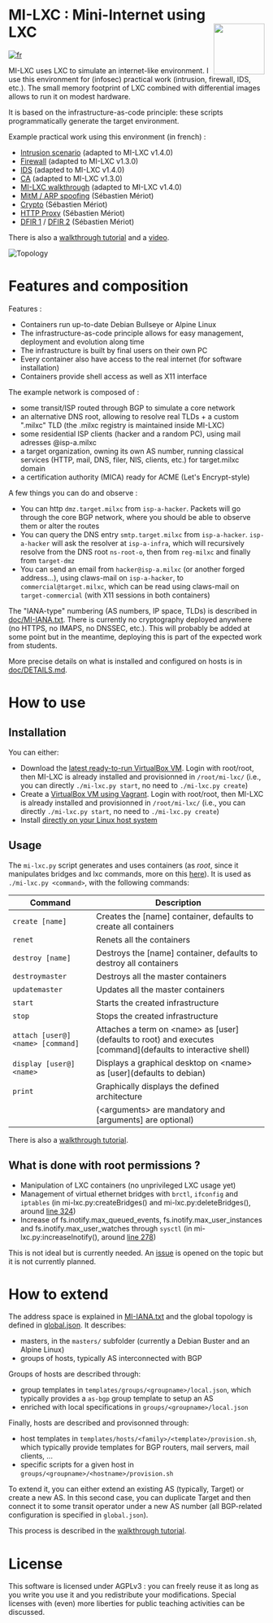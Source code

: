 # MI-LXC : Mini-Internet using LXC&nbsp;&nbsp;&nbsp;&nbsp;&nbsp;&nbsp;&nbsp;&nbsp;&nbsp;&nbsp;&nbsp;&nbsp; <img src="https://github.com/flesueur/mi-lxc/blob/master/doc/logo.png" width="100" style="float: right;">

[![fr](https://img.shields.io/badge/lang-fr-informational)](https://github.com/flesueur/mi-lxc/blob/master/doc/README.fr.md)

MI-LXC uses LXC to simulate an internet-like environment. I use this environment for (infosec) practical work (intrusion, firewall, IDS, etc.). The small memory footprint of LXC combined with differential images allows to run it on modest hardware.

It is based on the infrastructure-as-code principle: these scripts programmatically generate the target environment.

Example practical work using this environment (in french) :

* [Intrusion scenario](https://git.kaz.bzh/francois.lesueur/LPCyber/src/branch/master/tp1-intrusion.md) (adapted to MI-LXC v1.4.0)
* [Firewall](https://github.com/flesueur/srs/blob/master/tp2-firewall.md) (adapted to MI-LXC v1.3.0)
* [IDS](https://git.kaz.bzh/francois.lesueur/LPCyber/src/branch/master/tp2-idps.md) (adapted to MI-LXC v1.4.0)
* [CA](https://github.com/flesueur/csc/blob/master/tp1-https.md) (adapted to MI-LXC v1.3.0)
* [MI-LXC walkthrough](https://git.kaz.bzh/francois.lesueur/M3102/src/branch/master/td1.1-milxc.md) (adapted to MI-LXC v1.4.0)
* [MitM / ARP spoofing](https://github.com/PandiPanda69/edu-isen-tp-ap4/blob/main/TP1-MitM.md) (Sébastien Mériot)
* [Crypto](https://github.com/PandiPanda69/edu-isen-tp-ap4/blob/main/TP3-crypto.md) (Sébastien Mériot)
* [HTTP Proxy](https://github.com/PandiPanda69/edu-isen-tp-ap4/blob/main/TP5-IDS.md) (Sébastien Mériot)
* [DFIR 1](https://github.com/PandiPanda69/edu-isen-tp-ap4/blob/984b44c3c644dffe1c898fd6f5b3f5719e0c6e58/TP6-DFIR.md) / [DFIR 2](https://github.com/PandiPanda69/edu-isen-tp-ap4/blob/main/TP6-DFIR.md) (Sébastien Mériot)

There is also a [walkthrough tutorial](doc/TUTORIAL.md) and a [video](https://www.youtube.com/watch?v=waCsmE7BeZs).

![Topology](https://github.com/flesueur/mi-lxc/blob/master/doc/topologie.png)


# Features and composition

Features :

* Containers run up-to-date Debian Bullseye or Alpine Linux
* The infrastructure-as-code principle allows for easy management, deployment and evolution along time
* The infrastructure is built by final users on their own PC
* Every container also have access to the real internet (for software installation)
* Containers provide shell access as well as X11 interface

The example network is composed of :

* some transit/ISP routed through BGP to simulate a core network
* an alternative DNS root, allowing to resolve real TLDs + a custom ".milxc" TLD (the .milxc registry is maintained inside MI-LXC)
* some residential ISP clients (hacker and a random PC), using mail adresses \@isp-a.milxc
* a target organization, owning its own AS number, running classical services (HTTP, mail, DNS, filer, NIS, clients, etc.) for target.milxc domain
* a certification authority (MICA) ready for ACME (Let's Encrypt-style)

A few things you can do and observe :

* You can http `dmz.target.milxc` from `isp-a-hacker`. Packets will go through the core BGP network, where you should be able to observe them or alter the routes
* You can query the DNS entry `smtp.target.milxc` from `isp-a-hacker`. `isp-a-hacker` will ask the resolver at `isp-a-infra`, which will recursively resolve from the DNS root `ns-root-o`, then from `reg-milxc` and finally from `target-dmz`
* You can send an email from `hacker@isp-a.milxc` (or another forged address...), using claws-mail on `isp-a-hacker`, to `commercial@target.milxc`, which can be read using claws-mail on `target-commercial` (with X11 sessions in both containers)

The "IANA-type" numbering (AS numbers, IP space, TLDs) is described in [doc/MI-IANA.txt](https://github.com/flesueur/mi-lxc/blob/master/doc/MI-IANA.txt). There is currently no cryptography deployed anywhere (no HTTPS, no IMAPS, no DNSSEC, etc.). This will probably be added at some point but in the meantime, deploying this is part of the expected work from students.

More precise details on what is installed and configured on hosts is in [doc/DETAILS.md](doc/DETAILS.md).

# How to use

## Installation

You can either:
* Download the [latest ready-to-run VirtualBox VM](https://github.com/flesueur/mi-lxc/releases/latest). Login with root/root, then MI-LXC is already installed and provisionned in `/root/mi-lxc/` (i.e., you can directly `./mi-lxc.py start`, no need to `./mi-lxc.py create`)
* Create a [VirtualBox VM using Vagrant](doc/INSTALL.md#installation-on-windowsmacoslinux-using-vagrant). Login with root/root, then MI-LXC is already installed and provisionned in `/root/mi-lxc/` (i.e., you can directly `./mi-lxc.py start`, no need to `./mi-lxc.py create`)
* Install [directly on your Linux host system](doc/INSTALL.md#installation-on-linux)


Usage
-----

The `mi-lxc.py` script generates and uses containers (as *root*, since it manipulates bridges and lxc commands, more on this [here](#what-is-done-with-root-permissions-)). It is used as `./mi-lxc.py <command>`, with the following commands:

| Command                          | Description |
| -------------------------------- | ----------- |
| `create [name]`                  | Creates the [name] container, defaults to create all containers
| `renet`                          | Renets all the containers
| `destroy [name]`                 | Destroys the [name] container, defaults to destroy all containers
| `destroymaster`                  | Destroys all the master containers
| `updatemaster`                   | Updates all the master containers
| `start`                          | Starts the created infrastructure
| `stop`                           | Stops the created infrastructure
| `attach [user@]<name> [command]` | Attaches a term on \<name> as [user](defaults to root) and executes [command](defaults to interactive shell)
| `display [user@]<name>`          | Displays a graphical desktop on \<name> as [user](defaults to debian)
| `print`                          | Graphically displays the defined architecture
|                                  | (\<arguments> are mandatory and [arguments] are optional)|


There is also a [walkthrough tutorial](doc/TUTORIAL.md).


## What is done with root permissions ?

* Manipulation of LXC containers (no unprivileged LXC usage yet)
* Management of virtual ethernet bridges with `brctl`, `ifconfig` and `iptables` (in mi-lxc.py:createBridges() and mi-lxc.py:deleteBridges(), around [line 324](https://github.com/flesueur/mi-lxc/blob/master/mi-lxc.py#L324))
* Increase of fs.inotify.max_queued_events, fs.inotify.max_user_instances and fs.inotify.max_user_watches through `sysctl` (in mi-lxc.py:increaseInotify(), around [line 278](https://github.com/flesueur/mi-lxc/blob/master/mi-lxc.py#L278))

This is not ideal but is currently needed. An [issue](https://github.com/flesueur/mi-lxc/issues/9) is opened on the topic but it is not currently planned.


# How to extend

The address space is explained in [MI-IANA.txt](doc/MI-IANA.txt) and the global topology is defined in [global.json](global.json). It describes:

* masters, in the `masters/` subfolder (currently a Debian Buster and an Alpine Linux)
* groups of hosts, typically AS interconnected with BGP

Groups of hosts are described through:

* group templates in `templates/groups/<groupname>/local.json`, which typically provides a `as-bgp` group template to setup an AS
* enriched with local specifications in `groups/<groupname>/local.json`

Finally, hosts are described and provisonned through:

* host templates in `templates/hosts/<family>/<template>/provision.sh`, which typically provide templates for BGP routers, mail servers, mail clients, ...
* specific scripts for a given host in `groups/<groupname>/<hostname>/provision.sh`

To extend it, you can either extend an existing AS (typically, Target) or create a new AS. In this second case, you can duplicate Target and then connect it to some transit operator under a new AS number (all BGP-related configuration is specified in `global.json`).

This process is described in the [walkthrough tutorial](doc/TUTORIAL.md).


# License
This software is licensed under AGPLv3 : you can freely reuse it as long as you write you use it and you redistribute your modifications. Special licenses with (even) more liberties for public teaching activities can be discussed.
